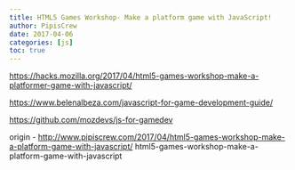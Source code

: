 ```yaml
---
title: HTML5 Games Workshop- Make a platform game with JavaScript!
author: PipisCrew
date: 2017-04-06
categories: [js]
toc: true
---
```


https://hacks.mozilla.org/2017/04/html5-games-workshop-make-a-platformer-game-with-javascript/

https://www.belenalbeza.com/javascript-for-game-development-guide/

https://github.com/mozdevs/js-for-gamedev

origin - http://www.pipiscrew.com/2017/04/html5-games-workshop-make-a-platform-game-with-javascript/ html5-games-workshop-make-a-platform-game-with-javascript